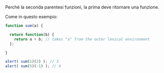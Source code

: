 Perchè la seconda parentesi funzioni, la prima deve ritornare una funzione.

Come in questo esempio:

```js run
function sum(a) {

  return function(b) {
    return a + b; // takes "a" from the outer lexical environment
  };

}

alert( sum(1)(2) ); // 3
alert( sum(5)(-1) ); // 4
```

